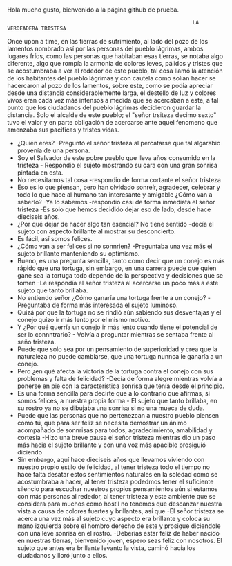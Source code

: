 # 
Hola mucho gusto, bienvenido a la página github de prueba.


                                                                LA VERDEADERA TRISTESA

Once upon a time, en las tierras de sufrimiento, al lado del pozo de los lamentos
nombrado así por las personas del pueblo lágrimas, ambos lugares fríos,
como las personas que habitaban esas tierras, se notaba algo diferente,
algo que rompía la armonía de colores leves, pálidos y tristes que se 
acostumbraba a ver al rededor de este pueblo, tal cosa llamó la atención
de los habitantes del pueblo lágrimas y con cautela como solían hacer
se hacercaron al pozo de los lamentos, sobre este, como se podía apreciar
desde una distancia considerablemente larga, el destello de luz y colores
vivos eran cada vez más intensos a medida que se acercaban a este, a tal punto
que los ciudadanos del pueblo lágrimas decidieron guardar la distancia.
Solo el alcalde de este pueblo; el "señor trsiteza decimo sexto" tuvo el valor
y en parte obligación de acercarse ante aquel fenomeno que amenzaba sus pacificas 
y tristes vidas.
- ¿Quién eres? -Preguntó el señor tristeza al percatarse que tal algarabio provenía
de una persona.
- Soy el Salvador de este pobre pueblo que lleva años consumido en la tristeza -
Respondio el sujeto mostrando su cara con una gran sonrisa pintada en esta.
- No necesitamos tal cosa -respondio de forma cortante el señor tristeza
- Eso es lo que piensan, pero han olvidado sonreír, agradecer, celebrar y 
todo lo que hace al humano tan interesante y amigable ¿Cómo van a saberlo?
-Ya lo sabemos -respondio casi de forma inmediata el señor tristeza -Es solo
que hemos decidido dejar eso de lado, desde hace dieciseis años.
- ¿Por qué dejar de hacer algo tan esencial? No tiene sentido -decía
el sujeto con aspecto brillante al mostrar su desconcierto.
- Es fácil, así somos felices.
- ¿Cómo van a ser felices si no sonnrien? -Preguntaba una vez más el sujeto brillante 
manteniendo su optimismo.
- Bueno, es una pregunta sencilla, tanto como decir que un conejo es más rápido
que una tortuga, sin embargo, en una carrera puede que quien gane sea la tortuga
todo depende de la perspectiva y decisiones que se tomen -Le respondía el señor
tristeza al acercarse un poco más a este sujeto que tanto brillaba.
- No entiendo señor ¿Cómo ganaría una tortuga frente a un conejo? -Preguntaba
de forma más interesada el sujeto luminoso.
- Quizá por que la tortuga no se rindió aún sabiendo sus desventajas
y el conejo quizo ir más lento por el mismo motivo.
- Y ¿Por qué querría un conejo ir más lento cuando tiene el potencial
de ser lo connntrario? - Volvía a preguntar mientras se sentaba frente
al seño tristeza.
- Puede que solo sea por un pensamiento de superioridad y crea 
que la naturaleza no puede cambiarse, que una tortuga nunnca le
ganaría a un conejo.
- Pero ¿en qué afecta la victoria de la tortuga contra el conejo con
sus problemas y falta de felicidad? -Decía de forma alegre mientras volvía
a ponerse en pie con la característica sonrisa que tenía desde el principio.
- Es una forma sencilla para decirte que a lo contrario que afirmas, si
somos felices, a nuestra propia forma - El sujeto que tanto brillaba, en su 
rostro ya no se dibujaba una sonrisa si no una mueca de duda.
- Puede que las personas que no pertenezcan a nuestro pueblo piensen
como tú, que para ser feliz se necesita demostrar un ánimo acompañado
de sonnrisas para todos, agradecimiento, amabilidad y cortesía -Hizo
una breve pausa el señor tristeza mientras dio un paso más hacia el 
sujeto brillante y con una voz más apacible prosiguió diciendo
- Sin embargo, aquí hace dieciseis años que llevamos viviendo 
con nuestro propio estilo de felicidad, al tener tristeza todo el tiempo
no hace falta desatar estos sentimientos naturales en la soledad como
se acostumbraba a hacer, al tener tristeza podedmos tener el suficiente
silencio para escuchar nuestros propios pensamientos aún si estamos con
más personas al rededor, al tener tristeza y este ambiente que se 
considera para muchos como hostil no tenemos que descanzar nuestra vista
a causa de colores fuertes y brillantes, así que -El señor tristeza se acerca
una vez más al sujeto cuyo aspecto era brillante y coloca su mano izquierda
sobre el hombro derecho de este y prosigue diciendole con una leve sonrisa en el 
rostro.
-Deberías estar feliz de haber nacido en nuestras tierras, bienvenido joven, 
espero seas feliz con nosotros.
El sujeto que antes era brillante levanto la vista, caminó hacía los ciudadanos
y lloró junto a ellos.
